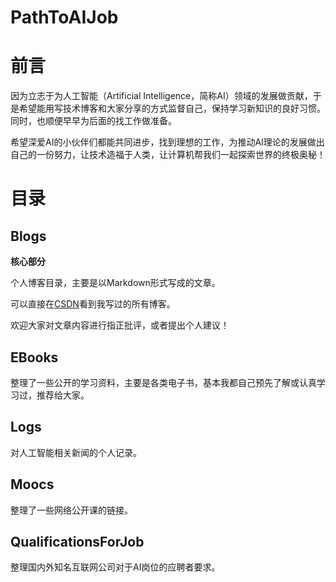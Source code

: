# PathToAIJob

# 前言

因为立志于为人工智能（Artificial Intelligence，简称AI）领域的发展做贡献，于是希望能用写技术博客和大家分享的方式监督自己，保持学习新知识的良好习惯。同时，也顺便早早为后面的找工作做准备。

希望深爱AI的小伙伴们都能共同进步，找到理想的工作，为推动AI理论的发展做出自己的一份努力，让技术造福于人类，让计算机帮我们一起探索世界的终极奥秘！

# 目录

## Blogs

**核心部分**

个人博客目录，主要是以Markdown形式写成的文章。

可以直接在[CSDN](http://blog.csdn.net/qq_32690999?viewmode=contents)看到我写过的所有博客。

欢迎大家对文章内容进行指正批评，或者提出个人建议！

## EBooks

整理了一些公开的学习资料，主要是各类电子书，基本我都自己预先了解或认真学习过，推荐给大家。

## Logs

对人工智能相关新闻的个人记录。

## Moocs

整理了一些网络公开课的链接。

## QualificationsForJob

整理国内外知名互联网公司对于AI岗位的应聘者要求。



